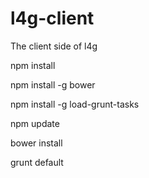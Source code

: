 l4g-client
==========

The client side of l4g

npm install

npm install -g bower

npm install -g load-grunt-tasks

npm update

bower install

grunt default